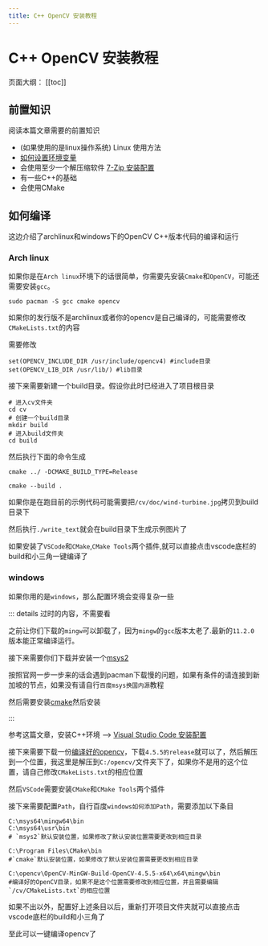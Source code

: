```yaml
---
title: C++ OpenCV 安装教程
---
```

# C++ OpenCV 安装教程

页面大纲：
[[toc]]

## 前置知识

阅读本篇文章需要的前置知识

- (如果使用的是linux操作系统) Linux 使用方法
- [如何设置环境变量](../🧑‍🔧%20一些技巧/windows设置Path环境变量.md)
- 会使用至少一个解压缩软件 [7-Zip 安装配置](7-Zip%20安装配置.md)
- 有一些C++的基础
- 会使用CMake

## 如何编译

这边介绍了archlinux和windows下的OpenCV C++版本代码的编译和运行

### Arch linux

如果你是在`Arch linux`环境下的话很简单，你需要先安装`Cmake`和`OpenCV`，可能还需要安装`gcc`。

``` shell
sudo pacman -S gcc cmake opencv 
```

如果你的发行版不是archlinux或者你的opencv是自己编译的，可能需要修改`CMakeLists.txt`的内容

需要修改

```text
set(OPENCV_INCLUDE_DIR /usr/include/opencv4) #include目录
set(OPENCV_LIB_DIR /usr/lib/) #lib目录
```

接下来需要新建一个build目录。假设你此时已经进入了项目根目录

```shell
# 进入cv文件夹
cd cv
# 创建一个build目录
mkdir build
# 进入build文件夹
cd build
```

然后执行下面的命令生成

```shell
cmake ../ -DCMAKE_BUILD_TYPE=Release

cmake --build .
```

如果你是在跑目前的示例代码可能需要把`/cv/doc/wind-turbine.jpg`拷贝到build目录下

然后执行`./write_text`就会在build目录下生成示例图片了

如果安装了`VSCode`和`CMake`,`CMake Tools`两个插件,就可以直接点击vscode底栏的build和小三角一键编译了

### windows

如果你用的是`windows`，那么配置环境会变得复杂一些

::: details 过时的内容，不需要看

之前让你们下载的`mingw`可以卸载了，因为`mingw`的`gcc`版本太老了.最新的`11.2.0`版本能正常编译运行。

接下来需要你们下载并安装一个[msys2](https://www.msys2.org/)

按照官网一步一步来的话会遇到pacman下载慢的问题，如果有条件的请连接到新加坡的节点，如果没有请自行`百度msys换国内源`教程

然后需要安装[cmake](https://cmake.org/download/)然后安装

:::

参考这篇文章，安装C++环境 --> [Visual Studio Code 安装配置](Visual%20Studio%20Code%20安装配置.md)

接下来需要下载一份[编译好的opencv](https://github.com/huihut/OpenCV-MinGW-Build)，下载`4.5.5的release`就可以了，然后解压到一个位置，我这里是解压到`C:/opencv/`文件夹下了，如果你不是用的这个位置，请自己修改`CMakeLists.txt`的相应位置

然后`VSCode`需要安装`CMake`和`CMake Tools`两个插件

接下来需要配置`Path`，自行百度`windows如何添加Path`，需要添加以下条目

```text
C:\msys64\mingw64\bin
C:\msys64\usr\bin
# `msys2`默认安装位置，如果修改了默认安装位置需要更改到相应目录

C:\Program Files\CMake\bin
#`cmake`默认安装位置，如果修改了默认安装位置需要更改到相应目录

C:\opencv\OpenCV-MinGW-Build-OpenCV-4.5.5-x64\x64\mingw\bin
#编译好的OpenCV目录，如果不是这个位置需要修改到相应位置，并且需要编辑`/cv/CMakeLists.txt`的相应位置

```

如果不出以外，配置好上述条目以后，重新打开项目文件夹就可以直接点击vscode底栏的build和小三角了

至此可以一键编译opencv了
